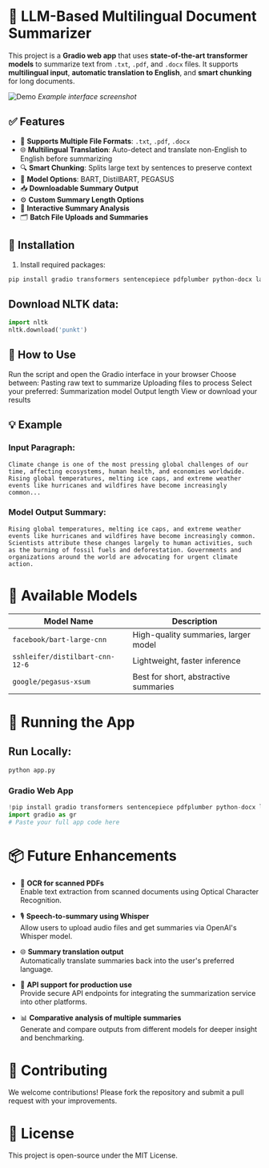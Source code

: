 # 🚀 LLM-Based Multilingual Document Summarizer

This project is a **Gradio web app** that uses **state-of-the-art transformer models** to summarize text from `.txt`, `.pdf`, and `.docx` files. It supports **multilingual input**, **automatic translation to English**, and **smart chunking** for long documents.

![Demo](https://via.placeholder.com/800x400?text=Document+Summarizer+Demo) *Example interface screenshot*

## ✅ Features

- 📄 **Supports Multiple File Formats**: `.txt`, `.pdf`, `.docx`
- 🌐 **Multilingual Translation**: Auto-detect and translate non-English to English before summarizing
- 🔍 **Smart Chunking**: Splits large text by sentences to preserve context
- 🧠 **Model Options**: BART, DistilBART, PEGASUS
- 📥 **Downloadable Summary Output**
- ⚙️ **Custom Summary Length Options**
- 🧾 **Interactive Summary Analysis**
- 🗂 **Batch File Uploads and Summaries**

## 🔧 Installation

1. Install required packages:
```bash
pip install gradio transformers sentencepiece pdfplumber python-docx langdetect nltk
```
## Download NLTK data:
```python
import nltk
nltk.download('punkt')
```
## 🧪 How to Use
Run the script and open the Gradio interface in your browser
Choose between:
Pasting raw text to summarize
Uploading files to process
Select your preferred:
Summarization model
Output length
View or download your results

## 💡 Example
### Input Paragraph:
```text
Climate change is one of the most pressing global challenges of our time, affecting ecosystems, human health, and economies worldwide. Rising global temperatures, melting ice caps, and extreme weather events like hurricanes and wildfires have become increasingly common...
```
### Model Output Summary:
```text
Rising global temperatures, melting ice caps, and extreme weather events like hurricanes and wildfires have become increasingly common. Scientists attribute these changes largely to human activities, such as the burning of fossil fuels and deforestation. Governments and organizations around the world are advocating for urgent climate action.
```
# 🧠 Available Models

| Model Name                      | Description                              |
|--------------------------------|------------------------------------------|
| `facebook/bart-large-cnn`      | High-quality summaries, larger model     |
| `sshleifer/distilbart-cnn-12-6`| Lightweight, faster inference             |
| `google/pegasus-xsum`          | Best for short, abstractive summaries     |

# 🚀 Running the App

## Run Locally:

```bash
python app.py
```
### Gradio Web App
```python
!pip install gradio transformers sentencepiece pdfplumber python-docx langdetect nltk
import gradio as gr
# Paste your full app code here
```

# 📦 Future Enhancements

- 🧾 **OCR for scanned PDFs**  
  Enable text extraction from scanned documents using Optical Character Recognition.

- 🎙️ **Speech-to-summary using Whisper**  
  Allow users to upload audio files and get summaries via OpenAI's Whisper model.

- 🌐 **Summary translation output**  
  Automatically translate summaries back into the user's preferred language.

- 🔐 **API support for production use**  
  Provide secure API endpoints for integrating the summarization service into other platforms.

- 📊 **Comparative analysis of multiple summaries**  
  Generate and compare outputs from different models for deeper insight and benchmarking.

# 🤝 Contributing
We welcome contributions! Please fork the repository and submit a pull request with your improvements.
# 📄 License
This project is open-source under the MIT License.
